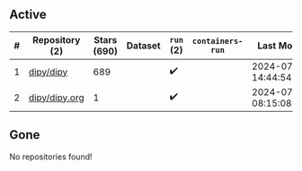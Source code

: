 ## Active
| # | Repository (2) | Stars (690) | Dataset | `run` (2) | `containers-run` | Last Modified |
| --- | --- | --- | --- | --- | --- | --- |
| 1 | [dipy/dipy](https://github.com/dipy/dipy) | 689 |  | :heavy_check_mark: |  | 2024-07-13 14:44:54+00:00 |
| 2 | [dipy/dipy.org](https://github.com/dipy/dipy.org) | 1 |  | :heavy_check_mark: |  | 2024-07-10 08:15:08+00:00 |

## Gone
No repositories found!
